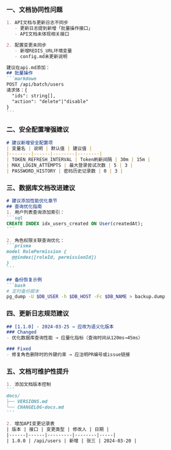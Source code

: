 
### 一、文档协同性问题
````markdown
1. API文档与更新日志不同步
   - 更新日志提到新增「批量操作接口」
   - API文档未体现相关接口

2. 配置变更未同步
   - 新增REDIS_URL环境变量
   - config.md未更新说明

建议在api.md添加：
## 批量操作
```markdown
POST /api/batch/users
请求体：{
  "ids": string[],
  "action": "delete"|"disable"
}
```
````

### 二、安全配置增强建议
````markdown:docs/config.md
# 建议新增安全配置项
| 变量名 | 说明 | 默认值 | 建议值 |
|--------|------|--------|--------|
| TOKEN_REFRESH_INTERVAL | Token刷新间隔 | 30m | 15m |
| MAX_LOGIN_ATTEMPTS | 最大登录尝试次数 | 5 | 3 |
| PASSWORD_HISTORY | 密码历史记录数 | 0 | 3 |
````

### 三、数据库文档改进建议
````markdown:docs/database.md
# 建议添加性能优化章节
## 查询优化指南
1. 用户列表查询添加索引：
```sql
CREATE INDEX idx_users_created ON User(createdAt);
```

2. 角色权限关联查询优化：
```prisma
model RolePermission {
  @@index([roleId, permissionId])
}
```

## 备份恢复示例
```bash
# 定时备份脚本
pg_dump -U $DB_USER -h $DB_HOST -Fc $DB_NAME > backup.dump
````

### 四、更新日志规范建议
````markdown
## [1.1.0] - 2024-03-25 → 应改为语义化版本
### Changed
- 优化数据库查询性能 → 应量化指标（查询时间从120ms→45ms）

### Fixed
- 修复角色删除时的外键约束 → 应注明PR编号或issue链接
````

### 五、文档可维护性提升
````markdown
1. 添加文档版本控制
```
docs/
├── VERSIONS.md
└── CHANGELOG-docs.md
```

2. 增加API变更记录表
| 版本 | 接口 | 变更类型 | 修改人 | 日期 |
|------|------|---------|--------|-----|
| 1.0.0 | /api/users | 新增 | 张三 | 2024-03-20 |
````

